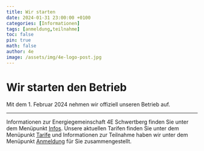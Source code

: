 ```yaml
---
title: Wir starten
date: 2024-01-31 23:00:00 +0100
categories: [Informationen]
tags: [anmeldung,teilnahme]
toc: false
pin: true
math: false
author: 4e
image: /assets/img/4e-logo-post.jpg
---
```


# Wir starten den Betrieb

Mit dem 1. Februar 2024 nehmen wir offiziell unseren Betrieb auf.

---

Informationen zur Energiegemeinschaft 4E Schwertberg finden Sie unter dem Menüpunkt [Infos](/infos).
Unsere aktuellen Tarifen finden Sie unter dem Menüpunkt [Tarife](/tarife) und Informationen zur Teilnahme
haben wir unter dem Menüpunkt [Anmeldung](/anmeldung) für Sie zusammengestellt.